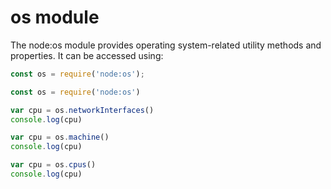 # os module

The node:os module provides operating system-related utility methods and properties. It can be accessed using:

```js
const os = require('node:os');
```

```js
const os = require('node:os')

var cpu = os.networkInterfaces()
console.log(cpu)

var cpu = os.machine()
console.log(cpu)

var cpu = os.cpus()
console.log(cpu)
```